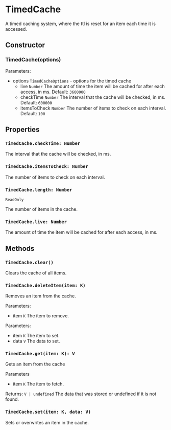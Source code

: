 # TimedCache
A timed caching system, where the ttl is reset for an item each time it is accessed.

## Constructor
### TimedCache(options)

Parameters:
- options `TimedCacheOptions` - options for the timed cache
  - live `Number` The amount of time the item will be cached for after each access, in ms. Default: `3600000`
  - checkTime `Number` The interval that the cache will be checked, in ms. Default: `600000`
  - itemsToCheck `Number` The number of items to check on each interval. Default: `100`

## Properties
### `TimedCache.checkTime: Number`

The interval that the cache will be checked, in ms.

### `TimedCache.itemsToCheck: Number`

The number of items to check on each interval.

### `TimedCache.length: Number`
`ReadOnly`

The number of items in the cache.

### `TimedCache.live: Number`

The amount of time the item will be cached for after each access, in ms.

## Methods
### `TimedCache.clear()`
Clears the cache of all items.

### `TimedCache.deleteItem(item: K)`
Removes an item from the cache.

Parameters:
- item `K` The item to remove.

Parameters:
- item `K` The item to set.
- data `V` The data to set.

### `TimedCache.get(item: K): V`
Gets an item from the cache

Parameters
- item `K` The item to fetch.

Returns: `V | undefined` The data that was stored or undefined if it is not found.

### `TimedCache.set(item: K, data: V)`
Sets or overwrites an item in the cache.
